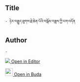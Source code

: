 ## Title
	- ཉེར་བརྒྱུད་ཐུགས་རྗེ་ཆེན་པོའི་བསྒོམ་བཟླས་ཀྱི་ངག་འདོན

## Author
	- 



[<img src="https://img.icons8.com/color/25/000000/edit-property.png"> Open in Editor](http://editor.openpecha.org/P010722)

[<img width="25" src="https://library.bdrc.io/icons/BUDA-small.svg"> Open in Buda](https://library.bdrc.io/show/bdr:IE0OPP010722)
